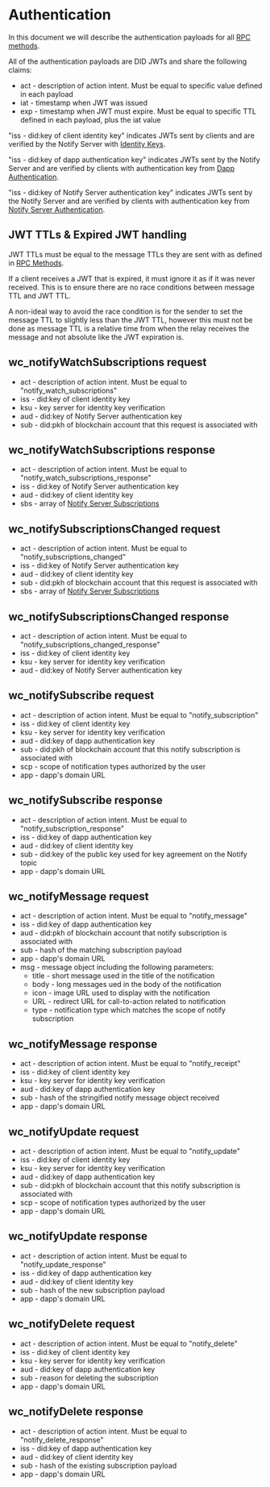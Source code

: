 # Authentication

In this document we will describe the authentication payloads for all [RPC methods](./rpc-methods.md).

All of the authentication payloads are DID JWTs and share the following claims:

- act - description of action intent. Must be equal to specific value defined in each payload
- iat - timestamp when JWT was issued
- exp - timestamp when JWT must expire. Must be equal to specific TTL defined in each payload, plus the iat value

"iss - did:key of client identity key" indicates JWTs sent by clients and are verified by the Notify Server with [Identity Keys](../../servers/keys/identity-keys).

"iss - did:key of dapp authentication key" indicates JWTs sent by the Notify Server and are verified by clients with authentication key from [Dapp Authentication](./dapp-authentication.md).

"iss - did:key of Notify Server authentication key" indicates JWTs sent by the Notify Server and are verified by clients with authentication key from [Notify Server Authentication](./notify-server-authentication.md).

## JWT TTLs & Expired JWT handling

JWT TTLs must be equal to the message TTLs they are sent with as defined in [RPC Methods](./rpc-methods.md).

If a client receives a JWT that is expired, it must ignore it as if it was never received. This is to ensure there are no race conditions between message TTL and JWT TTL.

A non-ideal way to avoid the race condition is for the sender to set the message TTL to slightly less than the JWT TTL, however this must not be done as message TTL is a relative time from when the relay receives the message and not absolute like the JWT expiration is.

## wc_notifyWatchSubscriptions request

- act - description of action intent. Must be equal to "notify_watch_subscriptions"
- iss - did:key of client identity key
- ksu - key server for identity key verification
- aud - did:key of Notify Server authentication key
- sub - did:pkh of blockchain account that this request is associated with

## wc_notifyWatchSubscriptions response

- act - description of action intent. Must be equal to "notify_watch_subscriptions_response"
- iss - did:key of Notify Server authentication key
- aud - did:key of client identity key
- sbs - array of [Notify Server Subscriptions](./data-structures.md#notify-server-subscriptions)

## wc_notifySubscriptionsChanged request

- act - description of action intent. Must be equal to "notify_subscriptions_changed"
- iss - did:key of Notify Server authentication key
- aud - did:key of client identity key
- sub - did:pkh of blockchain account that this request is associated with
- sbs - array of [Notify Server Subscriptions](./data-structures.md#notify-server-subscriptions)

## wc_notifySubscriptionsChanged response

- act - description of action intent. Must be equal to "notify_subscriptions_changed_response"
- iss - did:key of client identity key
- ksu - key server for identity key verification
- aud - did:key of Notify Server authentication key

## wc_notifySubscribe request

- act - description of action intent. Must be equal to "notify_subscription"
- iss - did:key of client identity key
- ksu - key server for identity key verification
- aud - did:key of dapp authentication key
- sub - did:pkh of blockchain account that this notify subscription is associated with
- scp - scope of notification types authorized by the user
- app - dapp's domain URL

## wc_notifySubscribe response

- act - description of action intent. Must be equal to "notify_subscription_response"
- iss - did:key of dapp authentication key
- aud - did:key of client identity key
- sub - did:key of the public key used for key agreement on the Notify topic 
- app - dapp's domain URL

## wc_notifyMessage request

- act - description of action intent. Must be equal to "notify_message"
- iss - did:key of dapp authentication key
- aud - did:pkh of blockchain account that notify subscription is associated with
- sub - hash of the matching subscription payload
- app - dapp's domain URL
- msg - message object including the following parameters:
    - title - short message used in the title of the notification
    - body - long messages ued in the body of the notification
    - icon - image URL used to display with the notification
    - URL -  redirect URL for call-to-action related to notification
    - type - notification type which matches the scope of notify subscription

## wc_notifyMessage response

- act - description of action intent. Must be equal to "notify_receipt"
- iss - did:key of client identity key
- ksu - key server for identity key verification
- aud - did:key of dapp authentication key
- sub - hash of the stringified notify message object received
- app - dapp's domain URL

## wc_notifyUpdate request

- act - description of action intent. Must be equal to "notify_update"
- iss - did:key of client identity key
- ksu - key server for identity key verification
- aud - did:key of dapp authentication key
- sub - did:pkh of blockchain account that this notify subscription is associated with
- scp - scope of notification types authorized by the user
- app - dapp's domain URL

## wc_notifyUpdate response

- act - description of action intent. Must be equal to "notify_update_response"
- iss - did:key of dapp authentication key
- aud - did:key of client identity key
- sub - hash of the new subscription payload
- app - dapp's domain URL

## wc_notifyDelete request

- act - description of action intent. Must be equal to "notify_delete"
- iss - did:key of client identity key
- ksu - key server for identity key verification
- aud - did:key of dapp authentication key
- sub - reason for deleting the subscription
- app - dapp's domain URL

## wc_notifyDelete response

- act - description of action intent. Must be equal to "notify_delete_response"
- iss - did:key of dapp authentication key
- aud - did:key of client identity key
- sub - hash of the existing subscription payload
- app - dapp's domain URL
